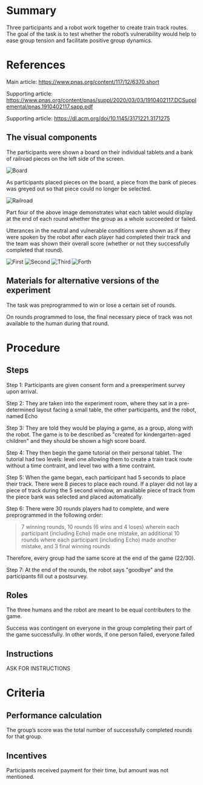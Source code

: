 # Summary

Three participants and a robot work together to create train track routes. The goal of the task is to test whether the robot’s vulnerability would help to ease
group tension and facilitate positive group dynamics.

# References

Main article: https://www.pnas.org/content/117/12/6370.short


Supporting article: https://www.pnas.org/content/pnas/suppl/2020/03/03/1910402117.DCSupplemental/pnas.1910402117.sapp.pdf


Supporting article: https://dl.acm.org/doi/10.1145/3171221.3171275  

## The visual components

The participants were shown a board on their individual tablets and a bank of railroad pieces on the left side of the screen.

![Board](/images/Board.jpg)


As participants placed pieces on the board, a piece from the bank of pieces was greyed out so that piece could no longer be selected.

![Railroad](/images/Railroad.jpg)


Part four of the above image demonstrates what each tablet would display at the end of each round whether the group as a whole succeeded or failed.



Utterances in the neutral and vulnerable conditions were shown as if they were spoken by the robot after each player had completed their track and the team was shown their overall score (whether or not they successfully completed that round).


![First](/images/First.jpg)
![Second](/images/Second.jpg)
![Third](/images/Third.jpg)
![Forth](/images/Forth.jpg)

## Materials for alternative versions of the experiment 

The task was preprogrammed to win or lose a certain set of rounds.

On rounds programmed to lose, the final necessary piece of track was not available to the human during that round.

# Procedure
## Steps

Step 1: Participants are given consent form and a preexperiment survey upon arrival.



Step 2: They are taken into the experiment room, where they sat in a pre-determined layout facing a small table, the other participants, and the robot, named Echo



Step 3: They are told they would be playing a game, as a group, along with the robot. The game is to be described as "created for kindergarten-aged children" and they should be shown a high score board.



Step 4: They then begin the game tutorial on their personal tablet. The tutorial had two levels: level one allowing them to create a train track route without a time contraint, and level two with a time contraint. 



Step 5: When the game began, each participant had 5 seconds to place their track. There were 8 pieces to place each round. If a player did not lay a piece of track during the 5 second window, an available piece of track from the piece bank was selected and placed automatically. 



Step 6: There were 30 rounds players had to complete, and were preprogrammed in the following order:


> 7 winning rounds, 10 rounds (6 wins and 4 loses) wherein each participant (including Echo) made one mistake, an additional 10 rounds where each participant (including Echo) made another mistake, and 3 final winning rounds


Therefore, every group had the same score at the end of the game (22/30).


Step 7: At the end of the rounds, the robot says "goodbye" and the participants fill out a postsurvey. 

## Roles 

The three humans and the robot are meant to be equal contributers to the game.

Success was contingent on everyone in the group completing their part of the game successfully. In other words, if one person failed, everyone failed

## Instructions

ASK FOR INSTRUCTIONS

# Criteria
## Performance calculation

The group’s score was the total number of successfully completed rounds for that group.

## Incentives

Participants received payment for their time, but amount was not mentioned.
